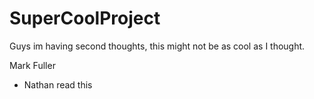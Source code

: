 # SuperCoolProject

Guys im having second thoughts, this might not be as cool as I thought.

Mark Fuller


- Nathan read this
